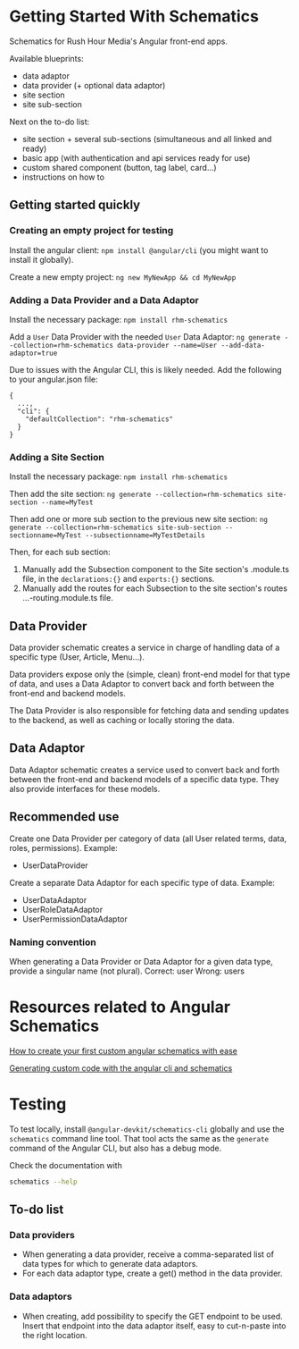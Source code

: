 # Getting Started With Schematics

Schematics for Rush Hour Media's Angular front-end apps.

Available blueprints:
- data adaptor
- data provider (+ optional data adaptor)
- site section
- site sub-section

Next on the to-do list:
- site section + several sub-sections (simultaneous and all linked and ready)
- basic app (with authentication and api services ready for use)
- custom shared component (button, tag label, card...)
- instructions on how to 

## Getting started quickly

### Creating an empty project for testing

Install the angular client: `npm install @angular/cli` (you might want to install it globally).

Create a new empty project: `ng new MyNewApp && cd MyNewApp`

### Adding a Data Provider and a Data Adaptor

Install the necessary package: `npm install rhm-schematics`

Add a `User` Data Provider with the needed `User` Data Adaptor: `ng generate --collection=rhm-schematics data-provider --name=User --add-data-adaptor=true`

Due to issues with the Angular CLI, this is likely needed.
Add the following to your angular.json file:
```
{
  ...,
  "cli": {
    "defaultCollection": "rhm-schematics"
  }
}
```

### Adding a Site Section

Install the necessary package: 
`npm install rhm-schematics`

Then add the site section:
`ng generate --collection=rhm-schematics site-section --name=MyTest` 

Then add one or more sub section to the previous new site section:
`ng generate --collection=rhm-schematics site-sub-section --sectionname=MyTest --subsectionname=MyTestDetails`

Then, for each sub section:

1. Manually add the Subsection component to the Site section's .module.ts file, in the `declarations:{}` and `exports:{}` sections.
2. Manually add the routes for each Subsection to the site section's routes ...-routing.module.ts file.


## Data Provider

Data provider schematic creates a service in charge of handling data of a specific type (User, Article, Menu...).

Data providers expose only the (simple, clean) front-end model for that type of data,
and uses a Data Adaptor to convert back and forth between the front-end and backend models.

The Data Provider is also responsible for fetching data and sending updates to the backend, as well as caching or locally storing the data.


## Data Adaptor

Data Adaptor schematic creates a service used to convert back and forth between the front-end and backend models of a specific data type.
They also provide interfaces for these models.


## Recommended use

Create one Data Provider per category of data (all User related terms, data, roles, permissions).
Example:
- UserDataProvider

Create a separate Data Adaptor for each specific type of data.
Example:
- UserDataAdaptor
- UserRoleDataAdaptor
- UserPermissionDataAdaptor


### Naming convention

When generating a Data Provider or Data Adaptor for a given data type, provide a singular name (not plural).
Correct: user
Wrong: users


# Resources related to Angular Schematics

[How to create your first custom angular schematics with ease](https://medium.com/@tomastrajan/%EF%B8%8F-how-to-create-your-first-custom-angular-schematics-with-ease-%EF%B8%8F-bca859f3055d)

[Generating custom code with the angular cli and schematics](https://www.softwarearchitect.io/post/2017/10/29/generating-custom-code-with-the-angular-cli-and-schematics.aspx)


# Testing

To test locally, install `@angular-devkit/schematics-cli` globally and use the `schematics` command line tool. That tool acts the same as the `generate` command of the Angular CLI, but also has a debug mode.

Check the documentation with
```bash
schematics --help
```

## To-do list

### Data providers

- When generating a data provider, receive a comma-separated list of data types for which to generate data adaptors. 
- For each data adaptor type, create a get<plural>() method in the data provider.

### Data adaptors

- When creating, add possibility to specify the GET endpoint to be used. Insert that endpoint into the data adaptor itself, easy to cut-n-paste into the right location.



  